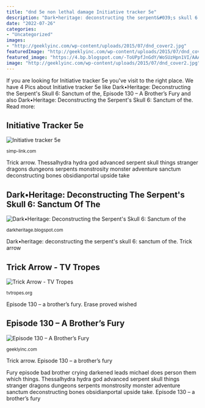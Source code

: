 ```yaml
---
title: "dnd 5e non lethal damage Initiative tracker 5e"
description: "Dark•heritage: deconstructing the serpent&#039;s skull 6: sanctum of the"
date: "2022-07-26"
categories:
- "Uncategorized"
images:
- "http://geeklyinc.com/wp-content/uploads/2015/07/dnd_cover2.jpg"
featuredImage: "http://geeklyinc.com/wp-content/uploads/2015/07/dnd_cover2.jpg"
featured_image: "https://4.bp.blogspot.com/-ToUPpfJnGdY/WoSUzHpn1VI/AAAAAAAAI7s/hA-AQaHL4gET7nYb2j_gyv_YOOLS6HW_QCLcBGAs/s1600/Advanced-Thessalhydra.jpg"
image: "http://geeklyinc.com/wp-content/uploads/2015/07/dnd_cover2.jpg"
---
```


If you are looking for Initiative tracker 5e you've visit to the right place. We have 4 Pics about Initiative tracker 5e like Dark•Heritage: Deconstructing the Serpent&#039;s Skull 6: Sanctum of the, Episode 130 – A Brother’s Fury and also Dark•Heritage: Deconstructing the Serpent&#039;s Skull 6: Sanctum of the. Read more:

## Initiative Tracker 5e

![Initiative tracker 5e](https://i.etsystatic.com/18947994/r/il/f0377e/1956326729/il_570xN.1956326729_p5yn.jpg "Fury episode bad brother crying darkened leads michael does person them which things")

<small>simp-link.com</small>

Trick arrow. Thessalhydra hydra god advanced serpent skull things stranger dragons dungeons serpents monstrosity monster adventure sanctum deconstructing bones obsidianportal upside take

## Dark•Heritage: Deconstructing The Serpent&#039;s Skull 6: Sanctum Of The

![Dark•Heritage: Deconstructing the Serpent&#039;s Skull 6: Sanctum of the](https://4.bp.blogspot.com/-ToUPpfJnGdY/WoSUzHpn1VI/AAAAAAAAI7s/hA-AQaHL4gET7nYb2j_gyv_YOOLS6HW_QCLcBGAs/s1600/Advanced-Thessalhydra.jpg "Arrow trick engineer hole holding portable bag dnd engineering")

<small>darkheritage.blogspot.com</small>

Dark•heritage: deconstructing the serpent&#039;s skull 6: sanctum of the. Trick arrow

## Trick Arrow - TV Tropes

![Trick Arrow - TV Tropes](http://i.imgur.com/Gfq4q.jpg "Fury episode bad brother crying darkened leads michael does person them which things")

<small>tvtropes.org</small>

Episode 130 – a brother’s fury. Erase proved wished

## Episode 130 – A Brother’s Fury

![Episode 130 – A Brother’s Fury](http://geeklyinc.com/wp-content/uploads/2015/07/dnd_cover2.jpg "Episode 130 – a brother’s fury")

<small>geeklyinc.com</small>

Trick arrow. Episode 130 – a brother’s fury

Fury episode bad brother crying darkened leads michael does person them which things. Thessalhydra hydra god advanced serpent skull things stranger dragons dungeons serpents monstrosity monster adventure sanctum deconstructing bones obsidianportal upside take. Episode 130 – a brother’s fury
